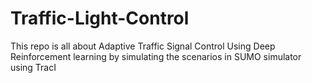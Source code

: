 # Traffic-Light-Control

This repo is all about Adaptive Traffic Signal Control Using Deep Reinforcement learning by simulating the scenarios in SUMO simulator using TracI
